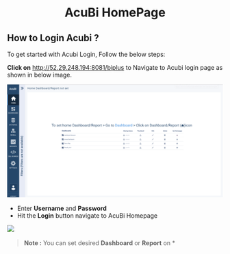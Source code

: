 



<center><h1>AcuBi HomePage</h1></center>

## How to Login Acubi ?

To get started with Acubi Login, Follow the below steps:

**Click on**  http://52.29.248.194:8081/biplus  to Navigate to Acubi login page as shown in below image.

![enter image description here](https://raw.githubusercontent.com/sv18042016/fp1/bb5d4c9f6814109a9645827e267e716c0d044c2a/images/New_version5/Homepage_v5.png)

-  Enter  **Username** and **Password**
- Hit the  **Login** button navigate to AcuBi  Homepage

![
](https://raw.githubusercontent.com/sv18042016/fp1/master/images/New_version5/Homepage_v5.png)

> **Note :** You can set desired **Dashboard** or **Report** on *


<!--stackedit_data:
eyJoaXN0b3J5IjpbLTE0NjQ5MzUxNzgsNDM1ODg5OTk3LDEwOT
czMTkxOTcsLTkxODQ3Mzk5NSwtMjAwNTE2NzExNSwyNzg2MjA3
ODMsLTExODQ4NDk3NzZdfQ==
-->
